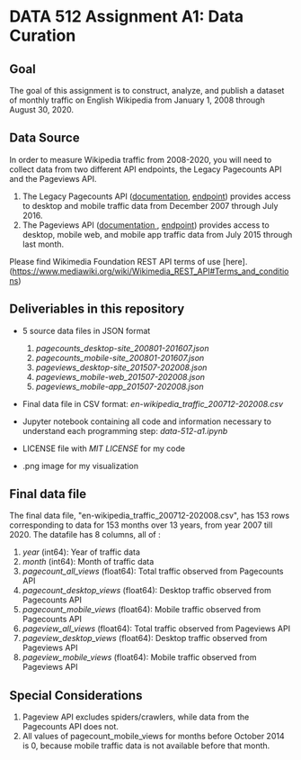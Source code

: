 

# DATA 512 Assignment A1: Data Curation

## Goal
The goal of this assignment is to construct, analyze, and publish a dataset of monthly traffic on English Wikipedia from January 1, 2008 through August 30, 2020.

## Data Source
In order to measure Wikipedia traffic from 2008-2020, you will need to collect data from two different API endpoints, the Legacy Pagecounts API and the Pageviews API.

1.  The Legacy Pagecounts API ([documentation](https://wikitech.wikimedia.org/wiki/Analytics/AQS/Legacy_Pagecounts), [endpoint](https://wikimedia.org/api/rest_v1/#!/Pagecounts_data_(legacy)/get_metrics_legacy_pagecounts_aggregate_project_access_site_granularity_start_end)) provides access to desktop and mobile traffic data from December 2007 through July 2016.
2.  The Pageviews API ([documentation ](https://wikitech.wikimedia.org/wiki/Analytics/AQS/Pageviews), [endpoint](https://wikimedia.org/api/rest_v1/#!/Pageviews_data/get_metrics_pageviews_aggregate_project_access_agent_granularity_start_end)) provides access to desktop, mobile web, and mobile app traffic data from July 2015 through last month.

Please find Wikimedia Foundation REST API terms of use [here].(https://www.mediawiki.org/wiki/Wikimedia_REST_API#Terms_and_conditions)

## Deliveriables in this repository

- 5 source data files in JSON format 
	1. *pagecounts_desktop-site_200801-201607.json*
	2. *pagecounts_mobile-site_200801-201607.json*
	3. *pageviews_desktop-site_201507-202008.json*
	4. *pageviews_mobile-web_201507-202008.json*
	5. *pageviews_mobile-app_201507-202008.json*

- Final data file in CSV format: *en-wikipedia_traffic_200712-202008.csv*
- Jupyter notebook containing all code and information necessary to understand each programming step: *data-512-a1.ipynb*
- LICENSE file with *MIT LICENSE* for my code
- .png image for my visualization

## Final data file
The final data file, "en-wikipedia_traffic_200712-202008.csv", has 153 rows corresponding to data for 153 months over 13 years, from year 2007 till 2020. The datafile has 8 columns, all of :

1. *year* (int64): Year of traffic data 
2. *month* (int64): Month of traffic data 
3. *pagecount_all_views* (float64): Total traffic observed from Pagecounts API
4. *pagecount_desktop_views* (float64): Desktop traffic observed from Pagecounts API
5. *pagecount_mobile_views* (float64): Mobile traffic observed from Pagecounts API
6. *pageview_all_views* (float64): Total traffic observed from Pageviews API
7. *pageview_desktop_views* (float64): Desktop traffic observed from Pageviews API
8. *pageview_mobile_views* (float64): Mobile traffic observed from Pageviews API

## Special Considerations
1. Pageview API excludes spiders/crawlers, while data from the Pagecounts API does not.
2. All values of pagecount_mobile_views for months before October 2014 is 0, because mobile traffic data is not available before that month.


